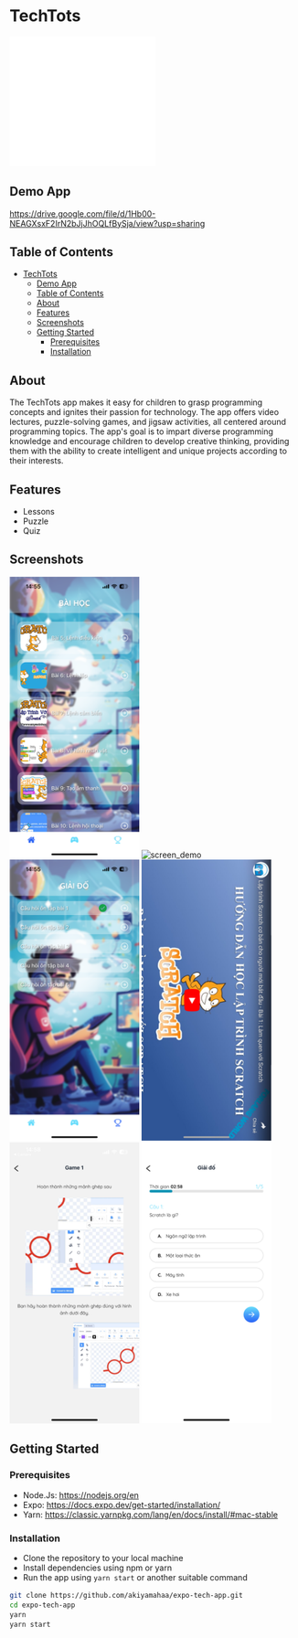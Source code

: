 # TechTots

<img src="assets/logo.png" width="256" alt='logo'>


## Demo App

https://drive.google.com/file/d/1Hb00-NEAGXsxF2IrN2bJjJhOQLfBySja/view?usp=sharing

## Table of Contents
- [TechTots](#techtots)
  - [Demo App](#demo-app)
  - [Table of Contents](#table-of-contents)
  - [About](#about)
  - [Features](#features)
  - [Screenshots](#screenshots)
  - [Getting Started](#getting-started)
    - [Prerequisites](#prerequisites)
    - [Installation](#installation)

## About

The TechTots app makes it easy for children to grasp programming concepts and ignites their passion for technology. The app offers video lectures, puzzle-solving games, and jigsaw activities, all centered around programming topics. The app's goal is to impart diverse programming knowledge and encourage children to develop creative thinking, providing them with the ability to create intelligent and unique projects according to their interests.

## Features
- Lessons
- Puzzle
- Quiz

## Screenshots

<p float='left'>
<img src="images/IMG_1853.PNG" width="45%" alt='screen_demo'>
<img src="images/IMG_1854.PNG" width="45%" alt='screen_demo'>
<img src="images/IMG_1856.PNG" width="45%" alt='screen_demo'>
<img src="images/IMG_1857.PNG" width="45%" alt='screen_demo'>
<img src="images/IMG_1858.PNG" width="45%" alt='screen_demo'>
<img src="images/IMG_1860.PNG" width="45%" alt='screen_demo'>

</p>



## Getting Started

### Prerequisites

- Node.Js: https://nodejs.org/en
- Expo: https://docs.expo.dev/get-started/installation/
- Yarn: https://classic.yarnpkg.com/lang/en/docs/install/#mac-stable

### Installation

- Clone the repository to your local machine
- Install dependencies using npm or yarn
- Run the app using `yarn start` or another suitable command

```bash
git clone https://github.com/akiyamahaa/expo-tech-app.git
cd expo-tech-app
yarn
yarn start
